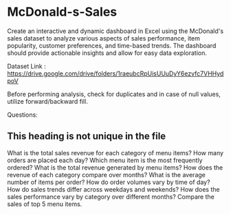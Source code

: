 # McDonald-s-Sales

Create an interactive and dynamic dashboard in Excel using the McDonald's sales dataset to analyze various aspects of sales performance, item popularity, customer preferences, and time-based trends. The dashboard should provide actionable insights and allow for easy data exploration.

Dataset Link : https://drive.google.com/drive/folders/1raeubcRpUisUUuDyY6ezvfc7VHHydpoV

Before performing analysis, check for duplicates and in case of null values, utilize forward/backward fill.

Questions:
## This heading is not unique in the file

What is the total sales revenue for each category of menu items?
How many orders are placed each day?
Which menu item is the most frequently ordered?
What is the total revenue generated by menu items?
How does the revenue of each category compare over months?
What is the average number of items per order?
How do order volumes vary by time of day?
How do sales trends differ across weekdays and weekends?
How does the sales performance vary by category over different months?
Compare the sales of top 5 menu items.

